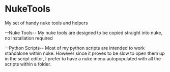 # NukeTools
My set of handy nuke tools and helpers

--Nuke Tools--
My nuke tools are designed to be copied straight into nuke, no installation required

--Python Scripts--
Most of my python scripts are intended to work standalone within nuke.
However since it proves to be slow to open them up in the script editor, 
I prefer to have a nuke menu autopopulated with all the scripts within a folder.
